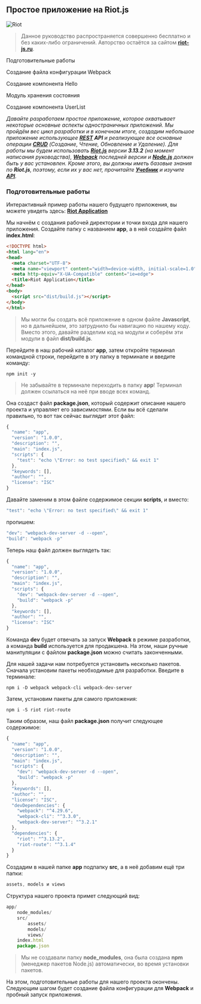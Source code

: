 ## Простое приложение на Riot.js

![Riot](https://riot.js.org/img/logo/riot120x.png)

> Данное руководство распространяется совершенно бесплатно и без каких-либо ограничений. Авторство остаётся за сайтом **[riot-js.ru](http://riot-js.ru/)**.

<div id="toc">
  <p><a href="#preparatory-work">Подготовительные работы</a></p>
  <p><a href="#configuration-file">Создание файла конфигурации Webpack</a></p>
  <p><a href="#create-component-hello">Создание компонента Hello</a></p>
  <p><a href="#storage-module">Модуль хранения состояния</a></p>
  <p><a href="#create-component-userlist">Создание компонента UserList</a></p>
</div>

*Давайте разработаем простое приложение, которое охватывает некоторые основные аспекты одностраничных приложений. Мы пройдём вес цикл разработки и в конечном итоге, создадим небольшое приложение использующее **[REST](https://ru.wikipedia.org/wiki/REST) API** и реализующее все основные операции **[CRUD](https://ru.wikipedia.org/wiki/CRUD)** (Создание, Чтение, Обновление и Удаление). Для работы мы будем использовать **[Riot.js](https://riot.js.org/)** версии **3.13.2** (на момент написания руководства), **[Webpack](https://webpack.js.org/)** последней версии и **[Node.js](https://nodejs.org/en/)** должен быть у вас установлен. Кроме этого, вы должны иметь базовые знания по **Riot.js**, поэтому, если их у вас нет, прочитайте **[Учебник](http://riot-js.ru/guide)** и изучите **[API](http://riot-js.ru/api)**.*

<h3 id="preparatory-work">Подготовительные работы</h3>

Интерактивный пример работы нашего будущего приложения, вы можете увидеть здесь: **[Riot Application](http://272758.playcode.io/#!/list)**


Мы начнём с создания рабочей директории и точки входа для нашего приложения. Создайте папку с названием **app**, а в ней создайте файл **index.html**:

```html
<!DOCTYPE html>
<html lang="en">
<head>
  <meta charset="UTF-8">
  <meta name="viewport" content="width=device-width, initial-scale=1.0">
  <meta http-equiv="X-UA-Compatible" content="ie=edge">
  <title>Riot Application</title>
</head>
<body>
  <script src="dist/build.js"></script>
</body>
</html>
```

> Мы могли бы создать всё приложение в одном файле **Javascript**, но в дальнейшем, это затруднило бы навигацию по нашему коду. Вместо этого, давайте разделим код на модули и соберём эти модули в файл **dist/build.js**.

Перейдите в наш рабочий каталог **app**, затем откройте терминал командной строки, перейдите в эту папку в терминале и введите команду:

```
npm init -y
```

> Не забывайте в терминале переходить в папку **app**! Терминал должен ссылаться на неё при вводе всех команд.

Она создаст файл **package.json**, который содержит описание нашего проекта и управляет его зависимостями. Если вы всё сделали правильно, то вот так сейчас выглядит этот файл:

```js
{
  "name": "app",
  "version": "1.0.0",
  "description": "",
  "main": "index.js",
  "scripts": {
    "test": "echo \"Error: no test specified\" && exit 1"
  },
  "keywords": [],
  "author": "",
  "license": "ISC"
}
```

Давайте заменим в этом файле содержимое секции **scripts**, и вместо:

```js
"test": "echo \"Error: no test specified\" && exit 1"
```

пропишем:

```js
"dev": "webpack-dev-server -d --open",
"build": "webpack -p"
```

Теперь наш файл должен выглядеть так:

```js
{
  "name": "app",
  "version": "1.0.0",
  "description": "",
  "main": "index.js",
  "scripts": {
    "dev": "webpack-dev-server -d --open",
    "build": "webpack -p"
  },
  "keywords": [],
  "author": "",
  "license": "ISC"
}
```

Команда **dev** будет отвечать за запуск **Webpack** в режиме разработки, а команда **build** используется для продакшена. На этом, наши ручные манипуляции с файлом **package.json** можно считать законченными.

Для нашей задачи нам потребуется установить несколько пакетов. Сначала установим пакеты необходимые для разработки. Введите в терминале:

```
npm i -D webpack webpack-cli webpack-dev-server
```

Затем, установим пакеты для самого приложения:

```
npm i -S riot riot-route
```

Таким образом, наш файл **package.json** получит следующее содержимое:

```js
{
  "name": "app",
  "version": "1.0.0",
  "description": "",
  "main": "index.js",
  "scripts": {
    "dev": "webpack-dev-server -d --open",
    "build": "webpack -p"
  },
  "keywords": [],
  "author": "",
  "license": "ISC",
  "devDependencies": {
    "webpack": "^4.29.6",
    "webpack-cli": "^3.3.0",
    "webpack-dev-server": "^3.2.1"
  },
  "dependencies": {
    "riot": "^3.13.2",
    "riot-route": "^3.1.4"
  }
}
```

Создадим в нашей папке **app** подпапку **src**, а в неё добавим ещё три папки:

```js
assets, models и views 
```

Структура нашего проекта примет следующий вид:

```js
app/
    node_modules/
    src/
        assets/
        models/
        views/
    index.html
    package.json
```

> Мы не создавали папку **node_modules**, она была создана **npm** (менеджер пакетов Node.js) автоматически, во время установки пакетов.

На этом, подготовительные работы для нашего проекта окончены. Следующим шагом будет создание файла конфигурации для **Webpack** и пробный запуск приложения.